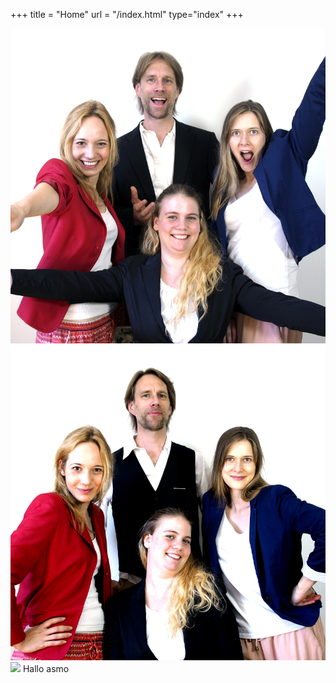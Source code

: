 +++
title = "Home"
url = "/index.html"
type="index"
+++


<div class="polaroid pl-home carousel">
  <img src="images/pol.gruppe1.jpg"/>
  <img src="images/pol.gruppe2.jpg"/>
  <img src="images/zügeln1.jpg"/>
  Hallo asmo
</div>

<script>
$('.carousel').slick({
  slidesToShow: 1,
  slidesToScroll: 1,
  autoplay: true,
  fade: true,
  autoplaySpeed: 4500,
  prevArrow: null,
  nextArrow: null,
  pauseOnHover: false,
  speed: 2000,
});
</script>


